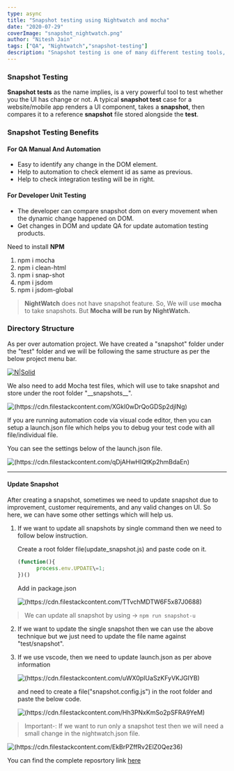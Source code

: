 ```yaml
---
type: async
title: "Snapshot testing using Nightwatch and mocha"
date: "2020-07-29"
coverImage: "snapshot_nightwatch.png"
author: "Nitesh Jain"
tags: ["QA", "Nightwatch","snapshot-testing"]
description: "Snapshot testing is one of many different testing tools, which compares the previous and current snapshot. Unlike TDD, snapshot testing relies on the fact that your component renders correctly already. "
---
```


### Snapshot Testing

**Snapshot tests** as the name implies, is a very powerful tool to test whether you the UI has change or not. A typical **snapshot test** case for a website/mobile app renders a UI component, takes a **snapshot**, then compares it to a reference **snapshot** file stored alongside the **test**.

### Snapshot Testing  Benefits

#### For QA Manual And Automation

- Easy to identify any change in the DOM element.
- Help to automation to check element id as same as previous.
- Help to check integration testing will be in right.

#### For Developer Unit Testing

- The developer can compare snapshot dom on every movement when the dynamic change happened on DOM.
- Get changes in DOM and update QA for update automation testing products.

Need to install **NPM**

1.  npm i mocha
2.  npm i clean-html
3.  npm i snap-shot
4.  npm i jsdom
5.  npm i jsdom-global

>  **NightWatch** does not have snapshot feature. So, We will use **mocha** to take snapshots. But **Mocha will be run by NightWatch.**

### Directory Structure

As per over automation project. We have created a "snapshot" folder under the "test" folder and we will be following the same structure as per the below project menu bar. 


[![N|Solid](https://cdn.filestackcontent.com/solmjUZXTPWZgTNppBmW)](https://cdn.filestackcontent.com/solmjUZXTPWZgTNppBmW)

We also need to add Mocha test files, which will use to take snapshot and store under the root folder "\_\_snapshots\_\_".

![(https://cdn.filestackcontent.com/XGkI0wDrQoGDSp2djINg)](https://cdn.filestackcontent.com/XGkI0wDrQoGDSp2djINg)

If you are running automation code via visual code editor, then you can setup a launch.json file which helps you to debug your test code with all file/individual file.

You can see the settings below of the launch.json file.

![(https://cdn.filestackcontent.com/qDjAHwHIQtKp2hmBdaEn)](https://cdn.filestackcontent.com/qDjAHwHIQtKp2hmBdaEn)

* * *

#### Update Snapshot

After creating a snapshot, sometimes we need to update snapshot due to improvement, customer requirements, and any valid changes on UI. So here, we can have some other settings which  will help us.

1.  If we want to update all snapshots by single command then we need to follow below instruction.

    Create a root folder file(update\_snapshot.js) and paste code on it.

    ```javascript
    (function(){
          process.env.UPDATE\=1;
    })()
    ```
    Add in package.json

      ![(https://cdn.filestackcontent.com/TTvchMDTW6F5x87J0688)](https://cdn.filestackcontent.com/TTvchMDTW6F5x87J0688) 

> We can update all snapshot by using → `npm run snapshot-u`

2. If we want to update the single snapshot then we can use the above technique but we just need to update the file name against "test/snapshot".
3. If we use vscode, then we need to update launch.json as per above information 

      ![(https://cdn.filestackcontent.com/uWX0pIUaSzKFyVKJGIYB)](https://cdn.filestackcontent.com/uWX0pIUaSzKFyVKJGIYB)

      and need to create a file("snapshot.config.js") in the root folder and paste the below code.

      ![(https://cdn.filestackcontent.com/Hh3PNxKmSo2pSFRA9YeM)](https://cdn.filestackcontent.com/Hh3PNxKmSo2pSFRA9YeM)

> Important-: If we want to run only a snapshot test then we will need a small change in the nightwatch.json file.

![(https://cdn.filestackcontent.com/EkBrPZffRv2ElZ0Qez36)](https://cdn.filestackcontent.com/EkBrPZffRv2ElZ0Qez36)

You can find the complete reposrtory link [here](https://github.com/niteshjain1987/NightWatch-Snapshot)
